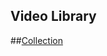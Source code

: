 ## Video Library

##[Collection](https://docs.google.com/spreadsheets/d/e/2PACX-1vTVIs7DIsHUOUhfRhbY1tdtxmSOdBVBOPstgOHK7I54QkeflxVkxgQ5b0nyh2IjgaBZ-tdFBcm03fci/pubhtml?gid=0&single=true)
